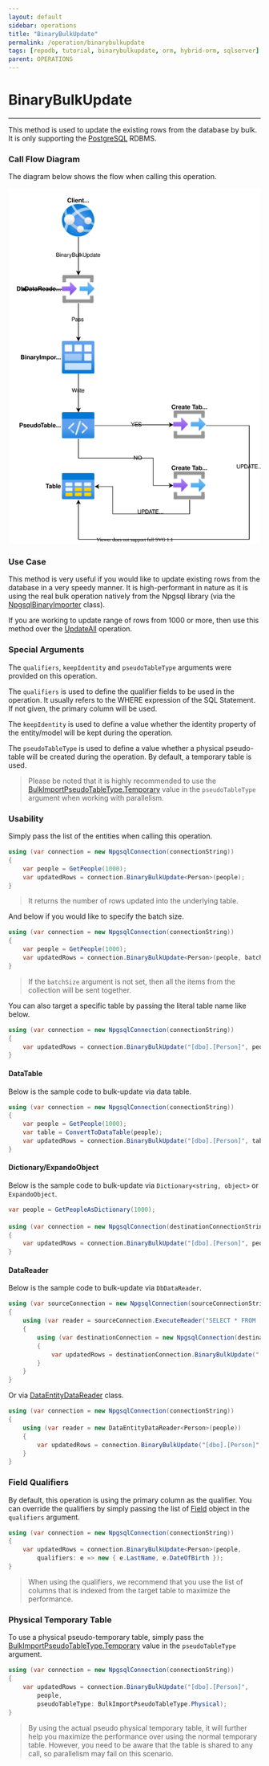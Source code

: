 ```yaml
---
layout: default
sidebar: operations
title: "BinaryBulkUpdate"
permalink: /operation/binarybulkupdate
tags: [repodb, tutorial, binarybulkupdate, orm, hybrid-orm, sqlserver]
parent: OPERATIONS
---
```


# BinaryBulkUpdate

---

This method is used to update the existing rows from the database by bulk. It is only supporting the [PostgreSQL](https://www.nuget.org/packages/RepoDb.PostgreSql.BulkOperations) RDBMS.

### Call Flow Diagram

The diagram below shows the flow when calling this operation.

<img src="../../assets/images/site/binarybulkupdate.svg" />

### Use Case

This method is very useful if you would like to update existing rows from the database in a very speedy manner. It is high-performant in nature as it is using the real bulk operation natively from the Npgsql library (via the [NpgsqlBinaryImporter](https://www.npgsql.org/doc/api/Npgsql.NpgsqlBinaryImporter.html) class).

If you are working to update range of rows from 1000 or more, then use this method over the [UpdateAll](/operation/updateall) operation.

### Special Arguments

The `qualifiers`, `keepIdentity` and `pseudoTableType` arguments were provided on this operation.

The `qualifiers` is used to define the qualifier fields to be used in the operation. It usually refers to the WHERE expression of the SQL Statement. If not given, the primary column will be used.

The `keepIdentity` is used to define a value whether the identity property of the entity/model will be kept during the operation. 

The `pseudoTableType` is used to define a value whether a physical pseudo-table will be created during the operation. By default, a temporary table is used.

> Please be noted that it is highly recommended to use the [BulkImportPseudoTableType.Temporary](/enumerations/bulkimportpseudotabletype#temporary) value in the `pseudoTableType` argument when working with parallelism.

### Usability

Simply pass the list of the entities when calling this operation.

```csharp
using (var connection = new NpgsqlConnection(connectionString))
{
    var people = GetPeople(1000);
    var updatedRows = connection.BinaryBulkUpdate<Person>(people);
}
```

> It returns the number of rows updated into the underlying table.

And below if you would like to specify the batch size.

```csharp
using (var connection = new NpgsqlConnection(connectionString))
{
    var people = GetPeople(1000);
    var updatedRows = connection.BinaryBulkUpdate<Person>(people, batchSize: 100);
}
```

> If the `batchSize` argument is not set, then all the items from the collection will be sent together.

You can also target a specific table by passing the literal table name like below.

```csharp
using (var connection = new NpgsqlConnection(connectionString))
{
    var updatedRows = connection.BinaryBulkUpdate("[dbo].[Person]", people);
}
```

#### DataTable

Below is the sample code to bulk-update via data table.

```csharp
using (var connection = new NpgsqlConnection(connectionString))
{
    var people = GetPeople(1000);
    var table = ConvertToDataTable(people);
    var updatedRows = connection.BinaryBulkUpdate("[dbo].[Person]", table);
}
```

#### Dictionary/ExpandoObject

Below is the sample code to bulk-update via `Dictionary<string, object>` or `ExpandoObject`.

```csharp
var people = GetPeopleAsDictionary(1000);

using (var connection = new NpgsqlConnection(destinationConnectionString))
{
    var updatedRows = connection.BinaryBulkUpdate("[dbo].[Person]", people);
}
```

#### DataReader

Below is the sample code to bulk-update via `DbDataReader`.

```csharp
using (var sourceConnection = new NpgsqlConnection(sourceConnectionString))
{
    using (var reader = sourceConnection.ExecuteReader("SELECT * FROM [dbo].[Person];"))
    {
        using (var destinationConnection = new NpgsqlConnection(destinationConnectionString))
        {
            var updatedRows = destinationConnection.BinaryBulkUpdate("[dbo].[Person]", reader);
        }
    }
}
```

Or via [DataEntityDataReader](/class/dataentitydatareader) class.

```csharp
using (var connection = new NpgsqlConnection(connectionString))
{
    using (var reader = new DataEntityDataReader<Person>(people))
    {
        var updatedRows = connection.BinaryBulkUpdate("[dbo].[Person]", reader);
    }
}
```

### Field Qualifiers

By default, this operation is using the primary column as the qualifier. You can override the qualifiers by simply passing the list of [Field](/class/field) object in the `qualifiers` argument.

```csharp
using (var connection = new NpgsqlConnection(connectionString))
{
    var updatedRows = connection.BinaryBulkUpdate<Person>(people,
        qualifiers: e => new { e.LastName, e.DateOfBirth });
}
```

> When using the qualifiers, we recommend that you use the list of columns that is indexed from the target table to maximize the performance.

### Physical Temporary Table

To use a physical pseudo-temporary table, simply pass the [BulkImportPseudoTableType.Temporary](/enumerations/bulkimportpseudotabletype#physical) value in the `pseudoTableType` argument.

```csharp
using (var connection = new NpgsqlConnection(connectionString))
{
    var updatedRows = connection.BinaryBulkUpdate("[dbo].[Person]",
        people,
        pseudoTableType: BulkImportPseudoTableType.Physical);
}
```

> By using the actual pseudo physical temporary table, it will further help you maximize the performance over using the normal temporary table. However, you need to be aware that the table is shared to any call, so parallelism may fail on this scenario.
